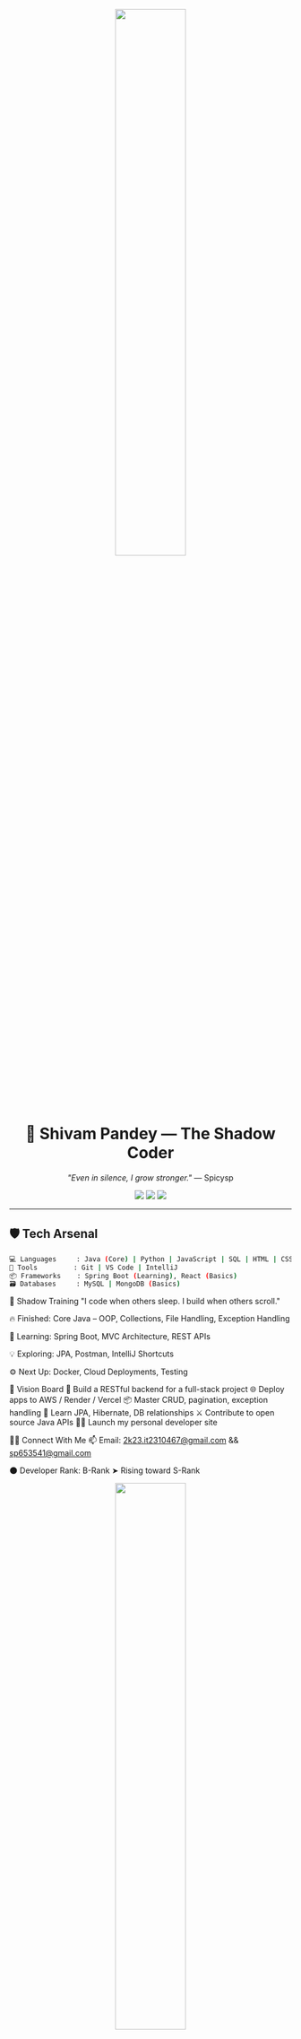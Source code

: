 <p align="center">
  <img src="https://media3.giphy.com/media/v1.Y2lkPTc5MGI3NjExamtvaHk0b2gxejZ3ZW52azBlbWI4bWF6bGg3MTdrdXl6Y25yejNxZSZlcD12MV9pbnRlcm5hbF9naWZfYnlfaWQmY3Q9Zw/ySvhFxq6Z4LrbqaikJ/giphy.gif" width="50%" />
</p>

<h1 align="center">🖤 Shivam Pandey — The Shadow Coder</h1>
<p align="center"><i>"Even in silence, I grow stronger."</i> — Spicysp</p>

<p align="center">
  <img src="https://img.shields.io/badge/Rank-B--Rank--Coder-informational?style=flat&logo=github&color=9040ff" />
  <img src="https://img.shields.io/badge/Focus-SpringBoot-green?style=flat&logo=spring&logoColor=white" />
  <img src="https://img.shields.io/badge/Java-Completed-blue?style=flat&logo=java" />
</p>

---

## 🛡️ Tech Arsenal

```bash
💻 Languages     : Java (Core) | Python | JavaScript | SQL | HTML | CSS | 
🧰 Tools         : Git | VS Code | IntelliJ
📦 Frameworks    : Spring Boot (Learning), React (Basics)
🗃️ Databases     : MySQL | MongoDB (Basics)
```
🧠 Shadow Training
"I code when others sleep. I build when others scroll."

🔥 Finished: Core Java – OOP, Collections, File Handling, Exception Handling

🌱 Learning: Spring Boot, MVC Architecture, REST APIs

💡 Exploring: JPA, Postman, IntelliJ Shortcuts

⚙️ Next Up: Docker, Cloud Deployments, Testing

🧭 Vision Board
🔨 Build a RESTful backend for a full-stack project
🌐 Deploy apps to AWS / Render / Vercel
📦 Master CRUD, pagination, exception handling
🧩 Learn JPA, Hibernate, DB relationships
⚔️ Contribute to open source Java APIs
🧙‍♂️ Launch my personal developer site 



🧑‍💻 Connect With Me
📫 Email: 2k23.it2310467@gmail.com && sp653541@gmail.com

🌑 Developer Rank: B-Rank ➤ Rising toward S-Rank

<p align="center"> <img src="https://media.giphy.com/media/v1.Y2lkPTc5MGI3NjExMGRvemF0MWR0YjR6bHkxa21oc3c2dzNzMWR0c2hmdnk2aXRydmJnOCZlcD12MV9naWZzX3NlYXJjaCZjdD1n/0d1OI53gvrsQMFJrMe/giphy.gif" width="50%" /> </p> <p align="center"><i>"Leveling Up!!!!."</i></p> ```
